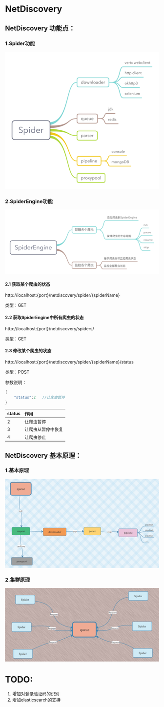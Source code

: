 # NetDiscovery

## NetDiscovery 功能点：
### 1.Spider功能

![](Spider.png)

### 2.SpiderEngine功能
![](SpiderEngine.png)


#### 2.1 获取某个爬虫的状态
http://localhost:{port}/netdiscovery/spider/{spiderName}

类型：GET

#### 2.2 获取SpiderEngine中所有爬虫的状态
http://localhost:{port}/netdiscovery/spiders/

类型：GET

#### 2.3 修改某个爬虫的状态
http://localhost:{port}/netdiscovery/spider/{spiderName}/status

类型：POST

参数说明：

```java
{
    "status":2   //让爬虫暂停
}
```

|status       | 作用        |
|:-------------|:-------------|
|2|让爬虫暂停|
|3|让爬虫从暂停中恢复|
|4|让爬虫停止|

## NetDiscovery 基本原理：
### 1.基本原理
![](basic_principle.png)

### 2.集群原理
![](cluster_principle.png)

# TODO:
1. 增加对登录验证码的识别
2. 增加elasticsearch的支持
